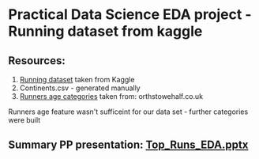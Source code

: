 <!DOCTYPE html>
<html>
<body>
    <h1>Practical Data Science EDA project - Running dataset from kaggle</h1>
    <h2>Resources:</h2>
    <ol>
      <li><a href=https://www.kaggle.com/datasets/jguerreiro/running>Running dataset</a> taken from Kaggle</li>
      <li>Continents.csv - generated manually</li>
      <li><a href="https://northstowehalf.co.uk/age-groups/">Runners age categories</a> taken from: orthstowehalf.co.uk</li>
    </ol>  
    <p>Runners age feature wasn't sufficeint for our data set - further categories were built</p>
    <h2>Summary PP presentation: <a href="https://github.com/ShermanShani/DS_EDA_PROJECT/blob/main/Top_Runs_EDA.pptx">Top_Runs_EDA.pptx</a></h2>
</body>
</html>

